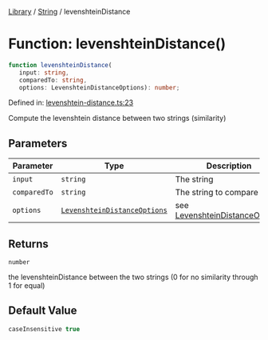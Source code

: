 <!-- markdownlint-disable -->
<!-- cspell: disable -->
[Library](../index.md) / [String](./index.md) / levenshteinDistance

# Function: levenshteinDistance()

```ts
function levenshteinDistance(
   input: string, 
   comparedTo: string, 
   options: LevenshteinDistanceOptions): number;
```

Defined in: [levenshtein-distance.ts:23](https://github.com/technobuddha/library/blob/main/src/levenshtein-distance.ts#L23)

Compute the levenshtein distance between two strings (similarity)

## Parameters

| Parameter | Type | Description |
| ------ | ------ | ------ |
| `input` | `string` | The string |
| `comparedTo` | `string` | The string to compare to |
| `options` | [`LevenshteinDistanceOptions`](LevenshteinDistanceOptions.md) | see [LevenshteinDistanceOptions](LevenshteinDistanceOptions.md) |

## Returns

`number`

the levenshteinDistance between the two strings (0 for no similarity through 1 for equal)

## Default Value

```ts
caseInsensitive true
```

